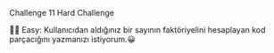 Challenge 11 Hard Challenge 

🙌🏼 Easy: Kullanıcıdan aldığınız bir sayının faktöriyelini hesaplayan kod parçacığını yazmanızı istiyorum.😀